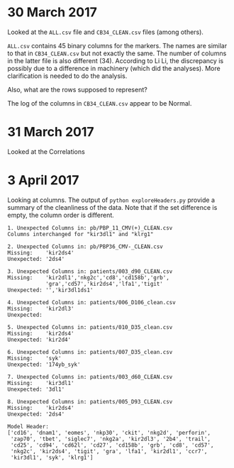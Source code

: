 # 30 March 2017

Looked at the `ALL.csv` file and `CB34_CLEAN.csv` files (among others).

`ALL.csv` contains 45 binary columns for the markers. The names are similar
to that in `CB34_CLEAN.csv` but not exactly the same. The number of columns
in the latter file is also different (34). According to Li Li, the discrepancy
is possibly due to a difference in machinery (which did the analyses). More 
clarification is needed to do the analysis.

Also, what are the rows supposed to represent?

The log of the columns in `CB34_CLEAN.csv` appear to be Normal.


# 31 March 2017

Looked at the Correlations



# 3 April 2017

Looking at columns.
The output of `python exploreHeaders.py` provide a summary of 
the cleanliness of the data. Note that if the set difference
is empty, the column order is different.

```
1. Unexpected Columns in: pb/PBP_11_CMV(+)_CLEAN.csv
Columns interchanged for "kir3dl1" and "klrg1"

2. Unexpected Columns in: pb/PBP36_CMV-_CLEAN.csv
Missing:    'kir2ds4'
Unexpected: '2ds4'

3. Unexpected Columns in: patients/003_d90_CLEAN.csv
Missing:    'kir2dl1','nkg2c','cd8','cd158b','grb',
            'gra','cd57','kir2ds4','lfa1','tigit'
Unexpected: '','kir3dl1ds1'

4. Unexpected Columns in: patients/006_D106_clean.csv
Missing:    'kir2dl3'
Unexpected: 

5. Unexpected Columns in: patients/010_D35_clean.csv
Missing:    'kir2ds4'
Unexpected: 'kir2d4'

6. Unexpected Columns in: patients/007_D35_clean.csv
Missing:    'syk'
Unexpected: '174yb_syk'

7. Unexpected Columns in: patients/003_d60_CLEAN.csv
Missing:    'kir3dl1'
Unexpected: '3dl1'

8. Unexpected Columns in: patients/005_D93_CLEAN.csv
Missing:    'kir2ds4'
Unexpected: '2ds4'

Model Header:
['cd16', 'dnam1', 'eomes', 'nkp30', 'ckit', 'nkg2d', 'perforin',
 'zap70', 'tbet', 'siglec7', 'nkg2a', 'kir2dl3', '2b4', 'trail',
 'cd25', 'cd94', 'cd62l', 'cd27', 'cd158b', 'grb', 'cd8', 'cd57',
 'nkg2c', 'kir2ds4', 'tigit', 'gra', 'lfa1', 'kir2dl1', 'ccr7',
 'kir3dl1', 'syk', 'klrg1']
```
